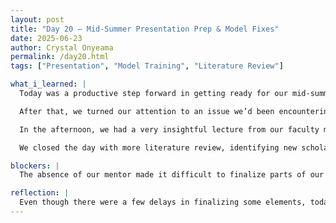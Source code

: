 ```yaml
---
layout: post
title: "Day 20 – Mid-Summer Presentation Prep & Model Fixes"
date: 2025-06-23
author: Crystal Onyeama
permalink: /day20.html
tags: ["Presentation", "Model Training", "Literature Review"]

what_i_learned: |
  Today was a productive step forward in getting ready for our mid-summer presentation. We began by building out the slides for our group presentation, focusing on data collection, preprocessing, model plans, and progress to date. While we were able to get most of the slide deck completed, there were still a few sections we left unfinished—particularly the data visualization and preliminary analysis slides—because our mentor Blessing wasn’t present to help guide final decisions. I held off on inserting the graphs I’d created for data visualization until I could confirm they were appropriate for our analysis.

  After that, we turned our attention to an issue we’d been encountering in our training pipeline: the model wasn't recognizing all of the image files properly. It turned out that some of the images didn’t have file extensions, which was causing the process to break. We resolved this by adding extensions and improving how the script handles file formatting.

  In the afternoon, we had a very insightful lecture from our faculty mentor, Dr. Pramanik, who walked us through the biology of skin, the different layers, classifications of skin tones, and the medical background of skin cancer—including causes, risk factors, and diagnostic challenges. This context helped us ground our technical work in the real-world medical problem we’re trying to solve.

  We closed the day with more literature review, identifying new scholarly articles that could further inform our model design, dataset considerations, and fairness techniques. Overall, it was a well-rounded day of both technical and conceptual development.

blockers: |
  The absence of our mentor made it difficult to finalize parts of our presentation, particularly around visualizations. We also encountered issues with inconsistent image file formats that required troubleshooting in our model training pipeline.

reflection: |
  Even though there were a few delays in finalizing some elements, today gave me a better sense of how our work fits into the bigger picture. From technical fixes to medical background and presentation polish, everything feels like it’s starting to come together. I’m gaining confidence in both the material and my contributions to the team.
---
```

